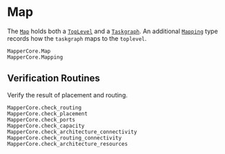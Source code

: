 # Map

The [`Map`](@ref) holds both a [`TopLevel`](@ref) and a [`Taskgraph`](@ref). An
additional [`Mapping`](@ref) type records how the `taskgraph` maps to the 
`toplevel`.

```@docs
MapperCore.Map
MapperCore.Mapping
```

## Verification Routines

Verify the result of placement and routing.

```@docs
MapperCore.check_routing
MapperCore.check_placement
MapperCore.check_ports
MapperCore.check_capacity
MapperCore.check_architecture_connectivity
MapperCore.check_routing_connectivity
MapperCore.check_architecture_resources
```
